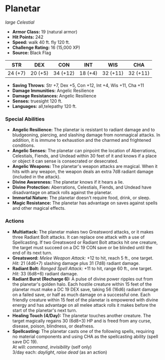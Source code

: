 # Planetar

*large* *Celestial*

- **Armor Class:** 19 (natural armor)
- **Hit Points:** 242 
- **Speed:** walk 40 ft. fly 120 ft.
- **Challenge Rating:** 16 (15,000 XP)
- **Source:** Black Flag

| STR | DEX | CON | INT | WIS | CHA |
| --- | --- | --- | --- | --- | --- |
| 24 (+7) | 20 (+5) | 34 (+12) | 18 (+4) | 32 (+11) | 32 (+11) |

- **Saving Throws**: Str +7, Dex +5, Con +12, Int +4, Wis +11, Cha +11
- **Damage Immunities:** Angelic Resilience
- **Damage Resistances:** Angelic Resilience
- **Senses:** truesight 120 ft.
- **Languages:** all,telepathy 120 ft.

### Special Abilities

- **Angelic Resilience:** The planetar is resistant to radiant damage and to bludgeoning, piercing, and slashing damage from nonmagical attacks. In addition, it is immune to exhaustion and the charmed and frightened conditions.
- **Angelic Senses:** The planetar can pinpoint the location of Aberrations, Celestials, Fiends, and Undead within 30 feet of it and knows if a place or object it can sense is consecrated or desecrated.
- **Angelic Weapons:** The planetar's weapon attacks are magical. When it hits with any weapon, the weapon deals an extra 7d8 radiant damage (included in the attack).
- **Divine Awareness:** The planetar knows if it hears a lie.
- **Divine Protection:** Aberrations, Celestials, Fiends, and Undead have disadvantage on attack rolls against the planetar.
- **Immortal Nature:** The planetar doesn't require food, drink, or sleep.
- **Magic Resistance:** The planetar has advantage on saves against spells and other magical effects.

### Actions

- **Multiattack:** The planetar makes two Greatsword attacks, or it makes three Radiant Bolt attacks. It can replace one attack with a use of Spellcasting. If two Greatsword or Radiant Bolt attacks hit one creature, the target must succeed on a DC 19 CON save or be blinded until the end of its next turn.
- **Greatsword:** _Melee Weapon Attack:_ +12 to hit, reach 5 ft., one target. _Hit:_ 21 (4d6+7) slashing damage plus 31 (7d8) radiant damage.
- **Radiant Bolt:** _Ranged Spell Attack:_ +11 to hit, range 60 ft., one target. _Hit:_ 33 (6d8+6) radiant damage.
- **Radiant Burst (Recharge 6):** A pulse of divine power ripples out from the planetar's golden halo. Each hostile creature within 15 feet of the planetar must make a DC 19 DEX save, taking 56 (16d6) radiant damage on a failed save, or half as much damage on a successful one. Each friendly creature within 15 feet of the planetar is empowered with divine energy and has advantage on all melee attack rolls it makes before the start of the planetar's next turn.
- **Healing Touch (4/Day):** The planetar touches another creature. The target magically regains 30 (6d8+3) HP and is freed from any curse, disease, poison, blindness, or deafness.
- **Spellcasting:** The planetar casts one of the following spells, requiring no material components and using CHA as the spellcasting ability (spell save DC 19).<br>At will: _command_, _invisibility_ (self only)<br>3/day each: _daylight_, _raise dead_ (as an action)
